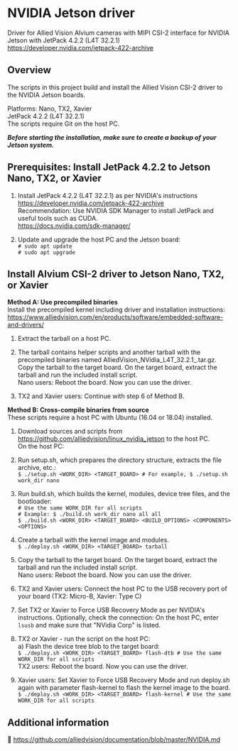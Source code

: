 # NVIDIA Jetson driver

Driver for Allied Vision Alvium cameras with MIPI CSI-2 interface for NVIDIA Jetson with JetPack 4.2.2 (L4T 32.2.1)     
https://developer.nvidia.com/jetpack-422-archive

## Overview

The scripts in this project build and install the Allied Vision CSI-2 driver to the NVIDIA Jetson boards.

Platforms: Nano, TX2, Xavier   
JetPack 4.2.2 (L4T 32.2.1)  
The scripts require Git on the host PC.

***Before starting the installation, make sure to create a backup of your Jetson system.***

## Prerequisites: Install JetPack 4.2.2 to Jetson Nano, TX2, or Xavier
 
1. Install JetPack 4.2.2 (L4T 32.2.1) as per NVIDIA's instructions https://developer.nvidia.com/jetpack-422-archive   
    Recommendation: Use NVIDIA SDK Manager to install JetPack and useful tools such as CUDA.   
    https://docs.nvidia.com/sdk-manager/  
	
2. Update and upgrade the host PC and the Jetson board:   
   `# sudo apt update`   
   `# sudo apt upgrade`

## Install Alvium CSI-2 driver to Jetson Nano, TX2, or Xavier

 **Method A: Use precompiled binaries**   
  Install the precompiled kernel including driver and installation instructions:   
  https://www.alliedvision.com/en/products/software/embedded-software-and-drivers/

  1. Extract the tarball on a host PC.

  2. The tarball contains helper scripts and another tarball with the precompiled binaries named AlliedVision_NVidia_L4T_32.2.1_<git-rev>.tar.gz.   
     Copy the tarball to the target board. On the target board, extract the tarball and run the included install script.   
     Nano users: Reboot the board. Now you can use the driver. 

  3. TX2 and Xavier users: Continue with step 6 of Method B.

 **Method B: Cross-compile binaries from source**    
  These scripts require a host PC with Ubuntu (16.04 or 18.04) installed.

  1. Download sources and scripts from https://github.com/alliedvision/linux_nvidia_jetson to the host PC.   
     On the host PC:
    
  2. Run setup.sh, which prepares the directory structure, extracts the file archive, etc.:   
     `$ ./setup.sh <WORK_DIR> <TARGET_BOARD> # For example, $ ./setup.sh work_dir nano` 
	 
  3. Run build.sh, which builds the kernel, modules, device tree files, and the bootloader:   
     `# Use the same WORK_DIR for all scripts`   
     `# Example: $ ./build.sh work_dir nano all all`   
     `$ ./build.sh <WORK_DIR> <TARGET_BOARD> <BUILD_OPTIONS> <COMPONENTS> <OPTIONS>`    
	 
  4. Create a tarball with the kernel image and modules.   
     `$ ./deploy.sh <WORK_DIR> <TARGET_BOARD> tarball`
		 
  5. Copy the tarball to the target board. On the target board, extract the tarball and run the included install script.   
     Nano users: Reboot the board. Now you can use the driver. 

  6. TX2 and Xavier users: Connect the host PC to the USB recovery port of your board (TX2: Micro-B, Xavier: Type C) 

  7. Set TX2 or Xavier to Force USB Recovery Mode as per NVIDIA's instructions. 
     Optionally, check the connection: On the host PC, enter `lsusb` and make sure that "NVidia Corp" is listed.

  8. TX2 or Xavier - run the script on the host PC:   
      a) Flash the device tree blob to the target board:   
         `$ ./deploy.sh <WORK_DIR> <TARGET_BOARD> flash-dtb # Use the same WORK_DIR for all scripts`  
         TX2 users: Reboot the board. Now you can use the driver.

  9. Xavier users: Set Xavier to Force USB Recovery Mode and run deploy.sh again with parameter flash-kernel to flash the kernel image to the board.   
         `$ ./deploy.sh <WORK_DIR> <TARGET_BOARD> flash-kernel # Use the same WORK_DIR for all scripts`

 
 ## Additional information
 :open_book:
 https://github.com/alliedvision/documentation/blob/master/NVIDIA.md
